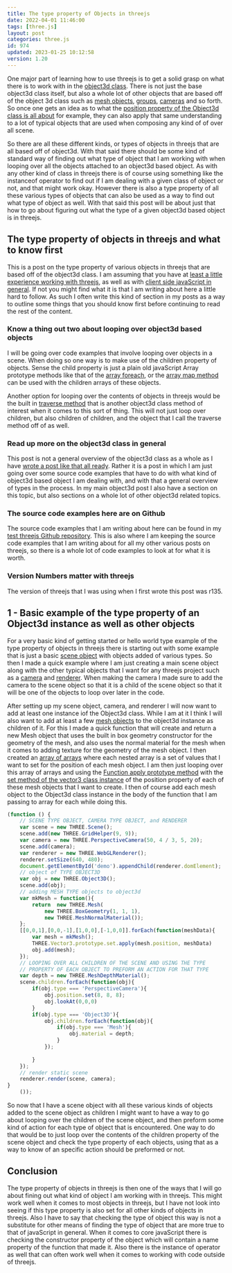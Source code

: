 ```yaml
---
title: The type property of Objects in threejs
date: 2022-04-01 11:46:00
tags: [three.js]
layout: post
categories: three.js
id: 974
updated: 2023-01-25 10:12:58
version: 1.20
---
```


One major part of learning how to use threejs is to get a solid grasp on what there is to work with in the [object3d class](https://threejs.org/docs/#api/en/core/Object3D). There is not just the base object3d class itself, but also a whole lot of other objects that are based off of the object 3d class such as [mesh objects](/2018/05/04/threejs-mesh/), [groups](/2018/05/16/threejs-grouping-mesh-objects/), [cameras](/2018/04/06/threejs-camera/) and so forth. So once one gets an idea as to what the [position property of the Object3d class is all about](/2022/04/04/threejs-object3d-position/) for example, they can also apply that same understanding to a lot of typical objects that are used when composing any kind of of over all scene.

So there are all these different kinds, or types of objects in threejs that are all based off of object3d. With that said there should be some kind of standard way of finding out what type of object that I am working with when looping over all the objects attached to an object3d based object. As with any other kind of class in threejs there is of course using something like the instanceof operator to find out if I am dealing with a given class of object or not, and that might work okay. However there is also a type property of all these various types of objects that can also be used as a way to find out what type of object as well. With that said this post will be about just that how to go about figuring out what the type of a given object3d based object is in threejs.

<!-- more -->

## The type property of objects in threejs and what to know first

This is a post on the type property of various objects in threejs that are based off of the object3d class. I am assuming that you have at [least a little experience working with threejs](/2018/04/04/threejs-getting-started/), as well as with [client side javaScript in general](/2018/11/27/js-getting-started/). If not you might find what it is that I am writing about here a little hard to follow. As such I often write this kind of section in my posts as a way to outline some things that you should know first before continuing to read the rest of the content.

### Know a thing out two about looping over object3d based objects

I will be going over code examples that involve looping over objects in a scene. When doing so one way is to make use of the children property of objects. Sense the child property is just a plain old javaScript Array prototype methods like that of the [array foreach](/2019/02/16/js-javascript-foreach/), or the [array map method](/2020/06/16/js-array-map/) can be used with the children arrays of these objects. 

Another option for looping over the contents of objects in threejs would be the built in [traverse method](/2021/06/03/threejs-object3d-traverse/) that is another object3d class method of interest when it comes to this sort of thing. This will not just loop over children, but also children of children, and the object that I call the traverse method off of as well.

### Read up more on the object3d class in general

This post is not a general overview of the object3d class as a whole as I have [wrote a post like that all ready](/2018/04/23/threejs-object3d/). Rather it is a post in which I am just going over some source code examples that have to do with what kind of object3d based object I am dealing with, and with that a general overview of types in the process. In my main object3d post I also have a section on this topic, but also sections on a whole lot of other object3d related topics.

### The source code examples here are on Github

The source code examples that I am writing about here can be found in my [test threejs Github repository](https://github.com/dustinpfister/test_threejs/tree/master/views/forpost/threejs-object3d-type). This is also where I am keeping the source code examples that I am writing about for all my other various posts on threejs, so there is a whole lot of code examples to look at for what it is worth.

### Version Numbers matter with threejs

The version of threejs that I was using when I first wrote this post was r135.

## 1 - Basic example of the type property of an Object3d instance as well as other objects

For a very basic kind of getting started or hello world type example of the type property of objects in threejs there is starting out with some example that is just a basic [scene object](/2018/05/03/threejs-scene/) with objects added of various types. So then I made a quick example where I am just creating a main scene object along with the other typical objects that I want for any threejs project such as a [camera](/2018/04/06/threejs-camera/) and [renderer](/2018/11/24/threejs-webglrenderer/). When making the camera I made sure to add the camera to the scene object so that it is a child of the scene object so that it will be one of the objects to loop over later in the code.

After setting up my scene object, camera, and renderer I will now want to add at least one instance iof the Object3d class. While I am at it I think I will also want to add at least a few [mesh objects](/2018/05/04/threejs-mesh/) to the object3d instance as children of it. For this I made a quick function that will create and return a new Mesh object that uses the built in box geometry constructor for the geometry of the mesh, and also uses the normal material for the mesh when it comes to adding texture for the geometry of the mesh object. I then created an [array of arrays](/2020/03/31/js-array-multidimensional/) where each nested array is a set of values that I want to set for the position of each mesh object. I am then just looping over this array of arrays and using the [Function apply prototype method](/2017/09/21/js-call-apply-and-bind/) with the [set method of the vector3 class instance](/2018/04/15/threejs-vector3/) of the position property of each of these mesh objects that I want to create. I then of course add each mesh object to the Object3d class instance in the body of the function that I am passing to array for each while doing this.

```js
(function () {
    // SCENE TYPE OBJECT, CAMERA TYPE OBJECT, and RENDERER
    var scene = new THREE.Scene();
    scene.add(new THREE.GridHelper(9, 9));
    var camera = new THREE.PerspectiveCamera(50, 4 / 3, 5, 20);
    scene.add(camera);
    var renderer = new THREE.WebGLRenderer();
    renderer.setSize(640, 480);
    document.getElementById('demo').appendChild(renderer.domElement);
    // object of TYPE OBJECT3D
    var obj = new THREE.Object3D();
    scene.add(obj);
    // adding MESH TYPE objects to object3d
    var mkMesh = function(){
        return  new THREE.Mesh(
            new THREE.BoxGeometry(1, 1, 1),
            new THREE.MeshNormalMaterial());
    };
    [[0,0,1],[0,0,-1],[1,0,0],[-1,0,0]].forEach(function(meshData){
        var mesh = mkMesh();
        THREE.Vector3.prototype.set.apply(mesh.position, meshData)
        obj.add(mesh);
    });
    // LOOPING OVER ALL CHILDREN OF THE SCENE AND USING THE TYPE
    // PROPERTY OF EACH OBJECT TO PREFORM AN ACTION FOR THAT TYPE
    var depth = new THREE.MeshDepthMaterial();
    scene.children.forEach(function(obj){
        if(obj.type === 'PerspectiveCamera'){
            obj.position.set(8, 8, 8);
            obj.lookAt(0,0,0)
        }
        if(obj.type === 'Object3D'){
            obj.children.forEach(function(obj){
                if(obj.type === 'Mesh'){
                    obj.material = depth;
                }
            });
            
        }
    });
    // render static scene
    renderer.render(scene, camera);
}
    ());
```

So now that I have a scene object with all these various kinds of objects added to the scene object as children I might want to have a way to go about looping over the children of the scene object, and then preform some kind of action for each type of object that is encountered. One way to do that would be to just loop over the contents of the children property of the scene object and check the type property of each objects, using that as a way to know of an specific action should be preformed or not.

## Conclusion

The type property of objects in threejs is then one of the ways that I will go about fining out what kind of object I am working with in threejs. This might work well when it comes to most objects in threejs, but I have not look into seeing if this type property is also set for all other kinds of objects in threejs. Also I have to say that checking the type of object this way is not a substitute for other means of finding the type of object that are more true to that of javaScript in general. When it comes to core javaScript there is checking the constructor property of the object which will contain a name property of the function that made it. Also there is the instance of operator as well that can often work well when it comes to working with code outside of threejs.


